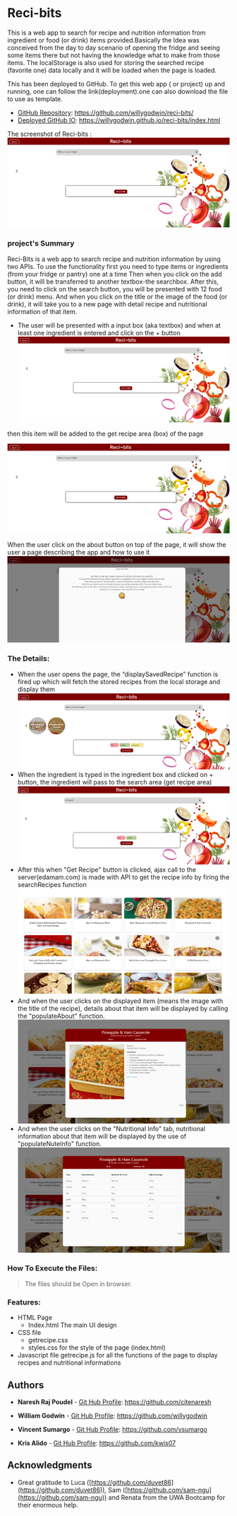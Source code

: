 # Reci-bits
This is a web app to search for recipe and nutrition information from ingredient or food (or drink) items provided.Basically the Idea was conceived from the day to day scenario of opening the fridge and seeing some items there but not having the knowledge what to make from those items.
The localStorage is also used for storing the searched recipe (favorite one) data locally and it will be loaded when the page is loaded.

This has been deployed to GitHub. To get this web app ( or project) up and running, one can follow the link(deployment).one can also download the file to use as template.
 
* [GitHub Repository](https://github.com/willygodwin/reci-bits/): https://github.com/willygodwin/reci-bits/
* [Deployed GitHub IO](https://willygodwin.github.io/reci-bits/index.html): https://willygodwin.github.io/reci-bits/index.html

The screenshot of Reci-bits :
![reci-bits](screenshots/reci-bits-home.png)


### project's Summary
Reci-Bits is a web app to search recipe and nutrition information by using two APIs.
To use the functionality first you need to type items or ingredients (from your fridge or pantry) one at a time
Then when you click on the add button, it will be transferred to another textbox-the searchbox.
After this, you need to click on the search button, you will be presented with 12 food (or drink) menu.
And when you click on the title or the image of the food (or drink), it will take you to a new page with detail recipe and nutritional information of that item.


* The user will be presented with a input box (aka textbox) and when at least one ingredient is entered and click on the + button
![what is in the fridge ?](screenshots/reci-bits-home.png)


then this item will be added to the get recipe area (box) of the page 

![search area](screenshots/reci-bits-home.png)

When the user click on the about button on top of the page, it will show the user a page describing the app and how to use it
![about](screenshots/about.png)

### The Details: 

* When the user opens the page, the “displaySavedRecipe” function is fired up which will fetch the stored recipes from the local storage and  display them
![saved Recipe](screenshots/saved_recipe.png)
* When the ingredient is typed in the ingredient box and clicked on + button, the ingredient will pass to the search area (get recipe area)
![List Ingredient](screenshots/ingredient_and_list.png)
* After this when "Get Recipe" button is clicked, ajax call to the server(edamam.com) is made with API to get the recipe info by firing the searchRecipes function
![List of 12](screenshots/list_of_12.png)
* And when the user clicks on the displayed item (means the image with the title of the recipe), details about that item will be displayed by calling the "populateAbout" function.
![Detailed Recipe](screenshots/detailed_recipe.png)
* And when the user clicks on the "Nutritional Info" tab, nutritional information about that item will be displayed by the use of "populateNuteInfo" function.
![Nutri Info](screenshots/nutri_info.png)


### How To Execute the Files:
> The files should be Open in browser.

### Features: 
* HTML Page
    * Index.html 
        The main UI design
* CSS file
    * getrecipe.css
    * styles.css
         for the style of the page (index.html)
* Javascript file
         getrecipe.js for all the functions of the page to display recipes and nutritional informations


## Authors

* **Naresh Raj Poudel** - [Git Hub Profile](https://github.com/citenaresh): https://github.com/citenaresh

* **William Godwin** - [Git Hub Profile](https://github.com/willygodwin): https://github.com/willygodwin

* **Vincent Sumargo** - [Git Hub Profile](https://github.com/vsumargo): https://github.com/vsumargo

* **Kris Alido** - [Git Hub Profile](https://github.com/kwis07): https://github.com/kwis07

## Acknowledgments

* Great gratitude to Luca ([https://github.com/duvet86](https://github.com/duvet86)), Sam ([https://github.com/sam-ngu](https://github.com/sam-ngu)) and Renata from the UWA Bootcamp for their enormous help.
